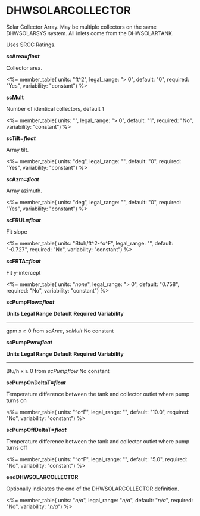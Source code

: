 # DHWSOLARCOLLECTOR

Solar Collector Array. May be multiple collectors on the same DHWSOLARSYS system. All inlets come from the DHWSOLARTANK.

Uses SRCC Ratings.

**scArea=*float***

Collector area.

<%= member_table(
  units: "ft^2",
  legal_range: "$>$ 0",
  default: "0",
  required: "Yes",
  variability: "constant") %>

**scMult**

Number of identical collectors, default 1

<%= member_table(
  units: "",
  legal_range: "$>$ 0",
  default: "1",
  required: "No",
  variability: "constant") %>

**scTilt=*float***

Array tilt.

<%= member_table(
  units: "deg",
  legal_range: "",
  default: "0",
  required: "Yes",
  variability: "constant") %>

**scAzm=*float***

Array azimuth.

<%= member_table(
  units: "deg",
  legal_range: "",
  default: "0",
  required: "Yes",
  variability: "constant") %>

**scFRUL=*float***

Fit slope

<%= member_table(
  units: "Btuh/ft^2-^o^F",
  legal_range: "",
  default: "-0.727",
  required: "No",
  variability: "constant") %>

**scFRTA=*float***

Fit y-intercept

<%= member_table(
  units: "*none*",
  legal_range: "$>$ 0",
  default: "0.758",
  required: "No",
  variability: "constant") %>

**scPumpFlow=*float***

**Units**   **Legal Range**         **Default**              **Required**   **Variability**
----------- ---------------------   -------------            -------------- -----------------
 gpm		 x $\ge$ 0               from *scArea*, *scMult*  No             constant

**scPumpPwr=*float***

**Units**   **Legal Range**         **Default**              **Required**   **Variability**
----------- ---------------------   -------------            -------------- -----------------
 Btu/h		 x $\ge$ 0               from *scPumpflow*        No             constant

**scPumpOnDeltaT=*float***

Temperature difference between the tank and collector outlet where pump turns on
  
<%= member_table(
  units: "^o^F",
  legal_range: "",
  default: "10.0",
  required: "No",
  variability: "constant") %>

**scPumpOffDeltaT=*float*** 

Temperature difference between the tank and collector outlet where pump turns off

<%= member_table(
  units: "^o^F",
  legal_range: "",
  default: "5.0",
  required: "No",
  variability: "constant") %>

**endDHWSOLARCOLLECTOR**

Optionally indicates the end of the DHWSOLARCOLLECTOR definition.

<%= member_table(
  units: "*n/a*",
  legal_range: "*n/a*",
  default: "*n/a*",
  required: "No",
  variability: "*n/a*") %>

